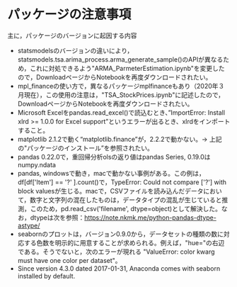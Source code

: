 # パッケージの注意事項

主に，パッケージのバージョンに起因する内容

- statsmodelsのバージョンの違いにより，statsmodels.tsa.arima_process.arma_generate_sample()のAPIが異なるため，これに対処できるよう"ARMA_ParmeterEstimation.ipynb"を変更したので，DownloadページからNotebookを再度ダウンロードされたい。
- mpl_financeの使い方で，異なるパッケージmplfinanceもあり（2020年３月現在），この使用の注意は，"TSA_StockPrices.ipynb"に記述したので，DownloadページからNotebookを再度ダウンロードされたい。
- Microsoft Excelをpandas.read_excel()で読込むとき、”ImportError: Install xlrd >= 1.0.0 for Excel support”というエラーが出るとき、xlrdをインポートすること。
- matplotlib 2.1.2で動く“matplotlib.finance”が，2.2.2で動かない。-> 上記の"パッケージのインストール”を参照されたい。
- pandas 0.22.0で，重回帰分析olsの返り値はpandas Series,  0.19.0はnumpy.ndata
- pandas,  windowsで動き，macで動かない事例がある。この例は，df[df['Item'] == '?' ].count()で，TypeError: Could not compare ['?'] with block valuesが生じる。macで，CSVファイルを読み込んだデータにおいて，数字と文字列の混在したものは，データタイプの混乱が生じていると推測，このため，pd.read_csv('filename', dtype=object)として解決した。なお，dtypeは次を参照：https://note.nkmk.me/python-pandas-dtype-astype/
- seabornのプロットは，バージョン0.9.0から，データセットの種類の数に対応する色数を明示的に用意することが求められる。例えば，"hue="の右辺である。そうでないと，次のエラーが現れる "ValueError: color kwarg must have one color per dataset"。
- Since version 4.3.0 dated 2017-01-31, Anaconda comes with seaborn installed by default.